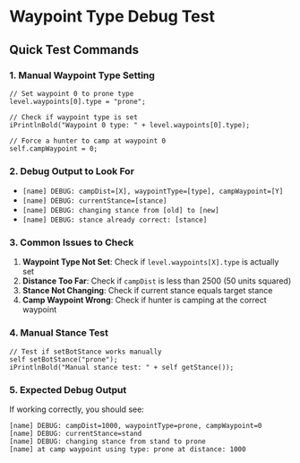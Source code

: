 # Waypoint Type Debug Test

## Quick Test Commands

### 1. Manual Waypoint Type Setting
```gsc
// Set waypoint 0 to prone type
level.waypoints[0].type = "prone";

// Check if waypoint type is set
iPrintlnBold("Waypoint 0 type: " + level.waypoints[0].type);

// Force a hunter to camp at waypoint 0
self.campWaypoint = 0;
```

### 2. Debug Output to Look For
- `[name] DEBUG: campDist=[X], waypointType=[type], campWaypoint=[Y]`
- `[name] DEBUG: currentStance=[stance]`
- `[name] DEBUG: changing stance from [old] to [new]`
- `[name] DEBUG: stance already correct: [stance]`

### 3. Common Issues to Check
1. **Waypoint Type Not Set**: Check if `level.waypoints[X].type` is actually set
2. **Distance Too Far**: Check if `campDist` is less than 2500 (50 units squared)
3. **Stance Not Changing**: Check if current stance equals target stance
4. **Camp Waypoint Wrong**: Check if hunter is camping at the correct waypoint

### 4. Manual Stance Test
```gsc
// Test if setBotStance works manually
self setBotStance("prone");
iPrintlnBold("Manual stance test: " + self getStance());
```

### 5. Expected Debug Output
If working correctly, you should see:
```
[name] DEBUG: campDist=1000, waypointType=prone, campWaypoint=0
[name] DEBUG: currentStance=stand
[name] DEBUG: changing stance from stand to prone
[name] at camp waypoint using type: prone at distance: 1000
```
